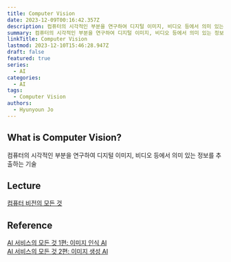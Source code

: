 ```yaml
---
title: Computer Vision
date: 2023-12-09T00:16:42.357Z
description: 컴퓨터의 시각적인 부분을 연구하여 디지털 이미지, 비디오 등에서 의미 있는 정보를 추출하는 기술
summary: 컴퓨터의 시각적인 부분을 연구하여 디지털 이미지, 비디오 등에서 의미 있는 정보를 추출하는 기술
linkTitle: Computer Vision
lastmod: 2023-12-10T15:46:28.947Z
draft: false
featured: true
series:
  - AI
categories:
  - AI
tags:
  - Computer Vision
authors:
  - Hyunyoun Jo
---
```


## What is Computer Vision?

컴퓨터의 시각적인 부분을 연구하여 디지털 이미지, 비디오 등에서 의미 있는 정보를 추출하는 기술

## Lecture

[컴퓨터 비전의 모든 것](https://www.boostcourse.org/ai340)

## Reference

[AI 서비스의 모든 것 1편: 이미지 인식 AI](https://yozm.wishket.com/magazine/detail/578/)  
[AI 서비스의 모든 것 2편: 이미지 생성 AI](https://yozm.wishket.com/magazine/detail/611/)
